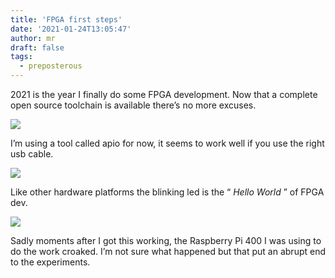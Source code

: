 ```yaml
---
title: 'FPGA first steps'
date: '2021-01-24T13:05:47'
author: mr
draft: false
tags:
  - preposterous
---
```

2021 is the year I finally do some FPGA development. Now that a complete open
source toolchain is available there’s no more excuses.

  

![](/assets/106-image1.jpeg)

  

I’m using a tool called apio for now, it seems to work well if you use the
right usb cable.  

  

![](/assets/106-image0.jpeg)  

  

Like other hardware platforms the blinking led is the “ _Hello World_ ” of
FPGA dev.

  

![](/assets/106-image2.jpeg)  

  

Sadly moments after I got this working, the Raspberry Pi 400 I was using to do
the work croaked. I’m not sure what happened but that put an abrupt end to the
experiments.

  

